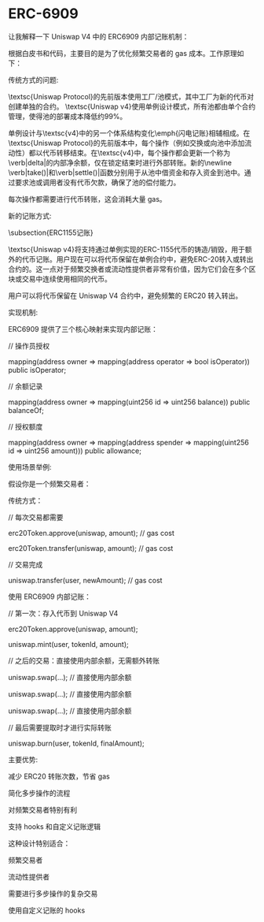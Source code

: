 # ERC-6909

让我解释一下 Uniswap V4 中的 ERC6909 内部记账机制：

根据白皮书和代码，主要目的是为了优化频繁交易者的 gas 成本。工作原理如下：

传统方式的问题:

\textsc{Uniswap Protocol}的先前版本使用工厂/池模式，其中工厂为新的代币对创建单独的合约。 \textsc{Uniswap v4}使用单例设计模式，所有池都由单个合约管理，使得池的部署成本降低约99\%。

单例设计与\textsc{v4}中的另一个体系结构变化\emph{闪电记账}相辅相成。在\textsc{Uniswap Protocol}的先前版本中，每个操作（例如交换或向池中添加流动性）都以代币转移结束。在\textsc{v4}中，每个操作都会更新一个称为\verb|delta|的内部净余额，仅在锁定结束时进行外部转账。新的\newline \verb|take()|和\verb|settle()|函数分别用于从池中借资金和存入资金到池中。通过要求池或调用者没有代币欠款，确保了池的偿付能力。

每次操作都需要进行代币转账，这会消耗大量 gas。

新的记账方式:

\subsection{ERC1155记账} 

\textsc{Uniswap v4}将支持通过单例实现的ERC-1155代币的铸造/销毁，用于额外的代币记账。用户现在可以将代币保留在单例合约中，避免ERC-20转入或转出合约的。这一点对于频繁交换者或流动性提供者非常有价值，因为它们会在多个区块或交易中连续使用相同的代币。

用户可以将代币保留在 Uniswap V4 合约中，避免频繁的 ERC20 转入转出。

实现机制:

ERC6909 提供了三个核心映射来实现内部记账：

// 操作员授权

mapping(address owner => mapping(address operator => bool isOperator)) public isOperator;

// 余额记录

mapping(address owner => mapping(uint256 id => uint256 balance)) public balanceOf;

// 授权额度

mapping(address owner => mapping(address spender => mapping(uint256 id => uint256 amount))) public allowance;

使用场景举例:

假设你是一个频繁交易者：

传统方式：

// 每次交易都需要

erc20Token.approve(uniswap, amount); // gas cost

erc20Token.transfer(uniswap, amount); // gas cost

// 交易完成

uniswap.transfer(user, newAmount);  // gas cost

使用 ERC6909 内部记账：

// 第一次：存入代币到 Uniswap V4

erc20Token.approve(uniswap, amount);

uniswap.mint(user, tokenId, amount);

// 之后的交易：直接使用内部余额，无需额外转账

uniswap.swap(...); // 直接使用内部余额

uniswap.swap(...); // 直接使用内部余额

uniswap.swap(...); // 直接使用内部余额

// 最后需要提取时才进行实际转账

uniswap.burn(user, tokenId, finalAmount);

主要优势:

减少 ERC20 转账次数，节省 gas

简化多步操作的流程

对频繁交易者特别有利

支持 hooks 和自定义记账逻辑

这种设计特别适合：

频繁交易者

流动性提供者

需要进行多步操作的复杂交易

使用自定义记账的 hooks
